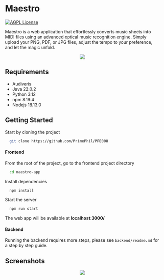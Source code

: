 # Maestro

[![AGPL License](https://img.shields.io/badge/license-AGPL-blue.svg)](http://www.gnu.org/licenses/agpl-3.0)

Maestro is a web application that effortlessly converts music sheets into MIDI files using an advanced optical music recognition engine. Simply upload your PNG, PDF, or JPG files, adjust the tempo to your preference, and let the magic unfold.

<p align="center">
  <img src="https://github.com/PrimePhil/PFE008/blob/main/screenshots/meastro-banner.png" />
</p>

## Requirements
- Audiveris
- Java 22.0.2
- Python 3.12
- npm 8.19.4
- Nodejs 18.13.0

## Getting Started

Start by cloning the project

```bash
  git clone https://github.com/PrimePhil/PFE008
```

#### Frontend

From the root of the project, go to the frontend project directory

```bash
  cd maestro-app
```

Install dependencies

```bash
  npm install
```

Start the server

```bash
  npm run start
```

The web app will be available at **localhost:3000/**

#### Backend

Running the backend requires more steps, please see `backend/readme.md` for a step by step guide.

## Screenshots

<p align="center">
  <img src="https://github.com/PrimePhil/PFE008/blob/main/screenshots/maestro-app-screenshot.png" />
</p>

